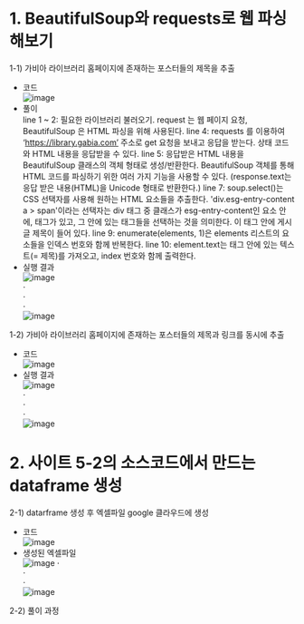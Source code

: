 # 1. BeautifulSoup와 requests로 웹 파싱해보기
1-1) 가비아 라이브러리 홈페이지에 존재하는 포스터들의 제목을 추출
- 코드\
![image](https://github.com/user-attachments/assets/5dc2db94-d8cb-4b77-9d3b-c958b6f4484e)
- 풀이\
line 1 ~ 2: 필요한 라이브러리 불러오기. request 는 웹 페이지 요청, BeautifulSoup 은 HTML 파싱을 위해 사용된다.
line 4: requests 를 이용하여 ‘https://library.gabia.com’ 주소로 get 요청을 보내고 응답을 받는다. 상태 코드와 HTML 내용을 응답받을 수 있다.
line 5: 응답받은 HTML 내용을 BeautifulSoup 클래스의 객체 형태로 생성/반환한다. BeautifulSoup 객체를 통해 HTML 코드를 파싱하기 위한 여러 가지 기능을 사용할 수 있다. (response.text는 응답 받은 내용(HTML)을 Unicode 형태로 반환한다.)
line 7: soup.select()는 CSS 선택자를 사용해 원하는 HTML 요소들을 추출한다.
'div.esg-entry-content a > span'이라는 선택자는 div 태그 중 클래스가 esg-entry-content인 요소 안에, <a> 태그가 있고, 그 안에 있는 <span> 태그들을 선택하는 것을 의미한다. 이 <span> 태그 안에 게시글 제목이 들어 있다.
line 9: enumerate(elements, 1)은 elements 리스트의 요소들을 인덱스 번호와 함께 반복한다.
line 10: element.text는 <span> 태그 안에 있는 텍스트(= 제목)를 가져오고, index 번호와 함께 출력한다.
- 실행 결과\
![image](https://github.com/user-attachments/assets/f8484b71-cb21-4e92-b8b0-0eff58d59cbb)\
⋅\
⋅\
⋅\
![image](https://github.com/user-attachments/assets/5c43c0cc-d644-4240-9d62-e02ec4f4565d)

1-2) 가비아 라이브러리 홈페이지에 존재하는 포스터들의 제목과 링크를 동시에 추출
- 코드\
![image](https://github.com/user-attachments/assets/9fe1d055-decd-4141-b23d-7a248971fa9c)
- 실행 결과\
![image](https://github.com/user-attachments/assets/5309f62d-97f6-48f4-92c2-a70772d3e3e7)\
⋅\
⋅\
⋅\
![image](https://github.com/user-attachments/assets/a3763aed-2fb5-49ca-9e51-5ca53c1cdce5)

# 2. 사이트 5-2의 소스코드에서 만드는 dataframe 생성
2-1) datarframe 생성 후 엑셀파일 google 클라우드에 생성
- 코드\
![image](https://github.com/user-attachments/assets/f56110ef-9392-4a83-9129-306f41dbe9de)
- 생성된 엑셀파일\
![image](https://github.com/user-attachments/assets/d994c9dd-85b8-4a06-9371-1232068d77ed)
⋅\
⋅\
⋅\
![image](https://github.com/user-attachments/assets/dd7e2bd1-a98b-427e-80c8-be8c7ecb367d)

2-2) 풀이 과정
